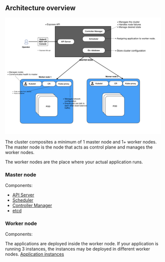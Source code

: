 

## Architecture overview
<img src="images/architecture.001.jpeg"></img>

The cluster composites a minimum of 1 master node and 1+ worker nodes. The master node is the node that acts as control plane and manages the worker nodes. 

The worker nodes are the place where your actual application runs.  
### Master node

Components:
- [API Server](APIServer.md)
- [Scheduler](scheduler.md)
- [Controller Manager](controllermanager.md)
- [etcd](etcd.md)


### Worker node

Components:


The applications are deployed inside the worker node. 
If your application is running 3 instances, the instances may be deployed in different worker nodes.
[Application instances](images/app-distribution.png)
